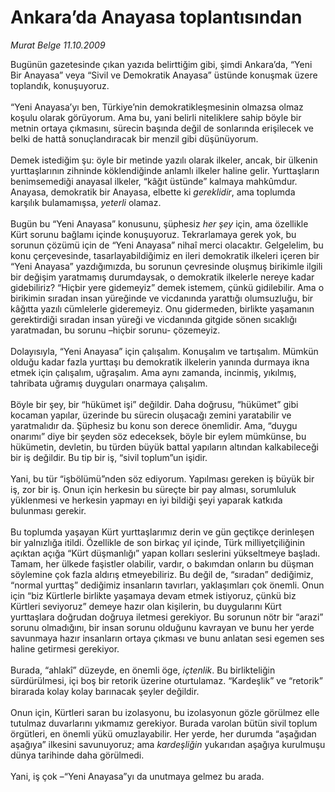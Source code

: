 # Ankara’da Anayasa toplantısından

*Murat Belge 11.10.2009*

<div class="taraf_structure_2col_1zq">
<div class="margen_n">



 <p>Bugünün gazetesinde çıkan yazıda belirttiğim gibi, şimdi Ankara’da, “Yeni Bir Anayasa” veya “Sivil ve Demokratik Anayasa” üstünde konuşmak üzere toplandık, konuşuyoruz. <br/><br/>“Yeni Anayasa’yı ben, Türkiye’nin demokratikleşmesinin olmazsa olmaz koşulu olarak görüyorum. Ama bu, yani belirli niteliklere sahip böyle bir metnin ortaya çıkmasını, sürecin başında değil de sonlarında erişilecek ve belki de hattâ sonuçlandıracak bir menzil gibi düşünüyorum. <br/><br/>Demek istediğim şu: öyle bir metinde yazılı olarak ilkeler, ancak, bir ülkenin yurttaşlarının zihninde köklendiğinde anlamlı ilkeler haline gelir. Yurttaşların benimsemediği anayasal ilkeler, “kâğıt üstünde” kalmaya mahkûmdur. Anayasa, demokratik bir Anayasa, elbette ki <i>gereklidir</i>, ama toplumda karşılık bulamamışsa, <i>yeterli</i> olamaz. <br/><br/>Bugün bu “Yeni Anayasa” konusunu, şüphesiz <i>her şey</i> için, ama özellikle Kürt sorunu bağlamı içinde konuşuyoruz. Tekrarlamaya gerek yok, bu sorunun çözümü için de “Yeni Anayasa” nihaî merci olacaktır. Gelgelelim, bu konu çerçevesinde, tasarlayabildiğimiz en ileri demokratik ilkeleri içeren bir “Yeni Anayasa” yazdığımızda, bu sorunun çevresinde oluşmuş birikimle ilgili bir değişim yaratmamış durumdaysak, o demokratik ilkelerle nereye kadar gidebiliriz? “Hiçbir yere gidemeyiz” demek istemem, çünkü gidilebilir. Ama o birikimin sıradan insan yüreğinde ve vicdanında yarattığı olumsuzluğu, bir kâğıtta yazılı cümlelerle gideremeyiz. Onu gidermeden, birlikte yaşamanın gerektirdiği sıradan insan yüreği ve vicdanında gitgide sönen sıcaklığı yaratmadan, bu sorunu –hiçbir sorunu- çözemeyiz. <br/><br/>Dolayısıyla, “Yeni Anayasa” için çalışalım. Konuşalım ve tartışalım. Mümkün olduğu kadar fazla yurttaşı bu demokratik ilkelerin yanında durmaya ikna etmek için çalışalım, uğraşalım. Ama aynı zamanda, incinmiş, yıkılmış, tahribata uğramış duyguları onarmaya çalışalım. <br/><br/>Böyle bir şey, bir “hükümet işi” değildir. Daha doğrusu, “hükümet” gibi kocaman yapılar, üzerinde bu sürecin oluşacağı zemini yaratabilir ve yaratmalıdır da. Şüphesiz bu konu son derece önemlidir. Ama, “duygu onarımı” diye bir şeyden söz edeceksek, böyle bir eylem mümkünse, bu hükümetin, devletin, bu türden büyük battal yapıların altından kalkabileceği bir iş değildir. Bu tip bir iş, “sivil toplum”un işidir. <br/><br/>Yani, bu tür “işbölümü”nden söz ediyorum. Yapılması gereken iş büyük bir iş, zor bir iş. Onun için herkesin bu süreçte bir pay alması, sorumluluk yüklenmesi ve herkesin yapmayı en iyi bildiği şeyi yaparak katkıda bulunması gerekir. <br/><br/>Bu toplumda yaşayan Kürt yurttaşlarımız derin ve gün geçtikçe derinleşen bir yalnızlığa itildi. Özellikle de son birkaç yıl içinde, Türk milliyetçiliğinin açıktan açığa “Kürt düşmanlığı” yapan kolları seslerini yükseltmeye başladı. Tamam, her ülkede faşistler olabilir, vardır, o bakımdan onların bu düşman söylemine çok fazla aldırış etmeyebiliriz. Bu değil de, “sıradan” dediğimiz, “normal yurttaş” dediğimiz insanların tavırları, yaklaşımları çok önemli. Onun için “biz Kürtlerle birlikte yaşamaya devam etmek istiyoruz, çünkü biz Kürtleri seviyoruz” demeye hazır olan kişilerin, bu duygularını Kürt yurttaşlara doğrudan doğruya iletmesi gerekiyor. Bu sorunun nötr bir “arazi” sorunu olmadığını, bir insan sorunu olduğunu kavrayan ve bunu her yerde savunmaya hazır insanların ortaya çıkması ve bunu anlatan sesi egemen ses haline getirmesi gerekiyor. <br/><br/>Burada, “ahlakî” düzeyde, en önemli öge, <i>içtenlik</i>. Bu birlikteliğin sürdürülmesi, içi boş bir retorik üzerine oturtulamaz. “Kardeşlik” ve “retorik” birarada kolay kolay barınacak şeyler değildir. <br/><br/>Onun için, Kürtleri saran bu izolasyonu, bu izolasyonun gözle görülmez elle tutulmaz duvarlarını yıkmamız gerekiyor. Burada varolan bütün sivil toplum örgütleri, en önemli yükü omuzlayabilir. Her yerde, her durumda “aşağıdan aşağıya” ilkesini savunuyoruz; ama <i>kardeşliğin</i> yukarıdan aşağıya kurulmuşu dünya tarihinde daha görülmedi. <br/><br/>Yani, iş çok –“Yeni Anayasa”yı da unutmaya gelmez bu arada.</p>
<br/>
<br/>
<br/>



<br/>


<div id="taraf_not">
</div>

</div>


</div>
